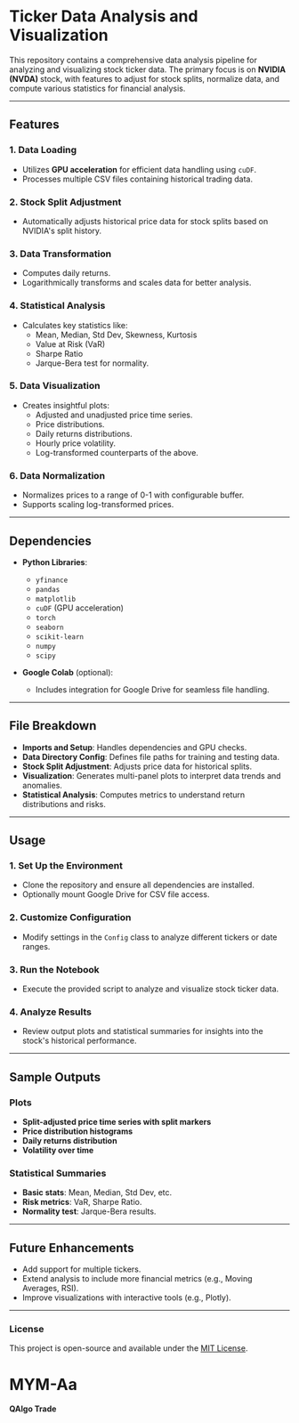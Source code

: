 
# Ticker Data Analysis and Visualization

This repository contains a comprehensive data analysis pipeline for analyzing and visualizing stock ticker data. The primary focus is on **NVIDIA (NVDA)** stock, with features to adjust for stock splits, normalize data, and compute various statistics for financial analysis.

---

## Features

### 1. **Data Loading**
- Utilizes **GPU acceleration** for efficient data handling using `cuDF`.
- Processes multiple CSV files containing historical trading data.

### 2. **Stock Split Adjustment**
- Automatically adjusts historical price data for stock splits based on NVIDIA's split history.

### 3. **Data Transformation**
- Computes daily returns.
- Logarithmically transforms and scales data for better analysis.

### 4. **Statistical Analysis**
- Calculates key statistics like:
  - Mean, Median, Std Dev, Skewness, Kurtosis
  - Value at Risk (VaR)
  - Sharpe Ratio
  - Jarque-Bera test for normality.

### 5. **Data Visualization**
- Creates insightful plots:
  - Adjusted and unadjusted price time series.
  - Price distributions.
  - Daily returns distributions.
  - Hourly price volatility.
  - Log-transformed counterparts of the above.

### 6. **Data Normalization**
- Normalizes prices to a range of 0-1 with configurable buffer.
- Supports scaling log-transformed prices.

---

## Dependencies
- **Python Libraries**:
  - `yfinance`
  - `pandas`
  - `matplotlib`
  - `cuDF` (GPU acceleration)
  - `torch`
  - `seaborn`
  - `scikit-learn`
  - `numpy`
  - `scipy`

- **Google Colab** (optional):
  - Includes integration for Google Drive for seamless file handling.

---

## File Breakdown
- **Imports and Setup**: Handles dependencies and GPU checks.
- **Data Directory Config**: Defines file paths for training and testing data.
- **Stock Split Adjustment**: Adjusts price data for historical splits.
- **Visualization**: Generates multi-panel plots to interpret data trends and anomalies.
- **Statistical Analysis**: Computes metrics to understand return distributions and risks.

---

## Usage

### 1. **Set Up the Environment**
- Clone the repository and ensure all dependencies are installed.
- Optionally mount Google Drive for CSV file access.

### 2. **Customize Configuration**
- Modify settings in the `Config` class to analyze different tickers or date ranges.

### 3. **Run the Notebook**
- Execute the provided script to analyze and visualize stock ticker data.

### 4. **Analyze Results**
- Review output plots and statistical summaries for insights into the stock's historical performance.

---

## Sample Outputs
### Plots
- **Split-adjusted price time series with split markers**
- **Price distribution histograms**
- **Daily returns distribution**
- **Volatility over time**

### Statistical Summaries
- **Basic stats**: Mean, Median, Std Dev, etc.
- **Risk metrics**: VaR, Sharpe Ratio.
- **Normality test**: Jarque-Bera results.

---

## Future Enhancements
- Add support for multiple tickers.
- Extend analysis to include more financial metrics (e.g., Moving Averages, RSI).
- Improve visualizations with interactive tools (e.g., Plotly).

---

### License
This project is open-source and available under the [MIT License](LICENSE).


# MYM-Aa


**QAlgo Trade**
